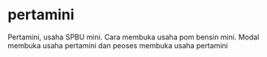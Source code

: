 # pertamini
Pertamini, usaha SPBU mini. Cara membuka usaha pom bensin mini. Modal membuka usaha pertamini dan peoses membuka usaha pertamini 
